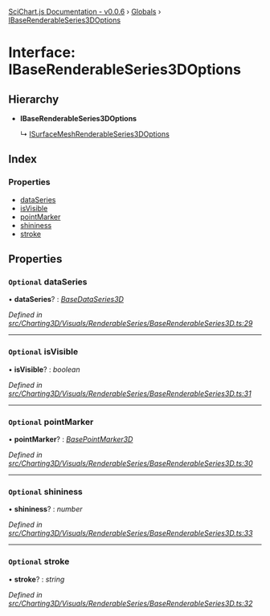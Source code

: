 [SciChart.js Documentation - v0.0.6](../README.md) › [Globals](../globals.md) › [IBaseRenderableSeries3DOptions](ibaserenderableseries3doptions.md)

# Interface: IBaseRenderableSeries3DOptions

## Hierarchy

* **IBaseRenderableSeries3DOptions**

  ↳ [ISurfaceMeshRenderableSeries3DOptions](isurfacemeshrenderableseries3doptions.md)

## Index

### Properties

* [dataSeries](ibaserenderableseries3doptions.md#optional-dataseries)
* [isVisible](ibaserenderableseries3doptions.md#optional-isvisible)
* [pointMarker](ibaserenderableseries3doptions.md#optional-pointmarker)
* [shininess](ibaserenderableseries3doptions.md#optional-shininess)
* [stroke](ibaserenderableseries3doptions.md#optional-stroke)

## Properties

### `Optional` dataSeries

• **dataSeries**? : *[BaseDataSeries3D](../classes/basedataseries3d.md)*

*Defined in [src/Charting3D/Visuals/RenderableSeries/BaseRenderableSeries3D.ts:29](https://github.com/ABTSoftware/SciChart.Dev/blob/46671d21ce/Web/src/SciChart/src/Charting3D/Visuals/RenderableSeries/BaseRenderableSeries3D.ts#L29)*

___

### `Optional` isVisible

• **isVisible**? : *boolean*

*Defined in [src/Charting3D/Visuals/RenderableSeries/BaseRenderableSeries3D.ts:31](https://github.com/ABTSoftware/SciChart.Dev/blob/46671d21ce/Web/src/SciChart/src/Charting3D/Visuals/RenderableSeries/BaseRenderableSeries3D.ts#L31)*

___

### `Optional` pointMarker

• **pointMarker**? : *[BasePointMarker3D](../classes/basepointmarker3d.md)*

*Defined in [src/Charting3D/Visuals/RenderableSeries/BaseRenderableSeries3D.ts:30](https://github.com/ABTSoftware/SciChart.Dev/blob/46671d21ce/Web/src/SciChart/src/Charting3D/Visuals/RenderableSeries/BaseRenderableSeries3D.ts#L30)*

___

### `Optional` shininess

• **shininess**? : *number*

*Defined in [src/Charting3D/Visuals/RenderableSeries/BaseRenderableSeries3D.ts:33](https://github.com/ABTSoftware/SciChart.Dev/blob/46671d21ce/Web/src/SciChart/src/Charting3D/Visuals/RenderableSeries/BaseRenderableSeries3D.ts#L33)*

___

### `Optional` stroke

• **stroke**? : *string*

*Defined in [src/Charting3D/Visuals/RenderableSeries/BaseRenderableSeries3D.ts:32](https://github.com/ABTSoftware/SciChart.Dev/blob/46671d21ce/Web/src/SciChart/src/Charting3D/Visuals/RenderableSeries/BaseRenderableSeries3D.ts#L32)*
